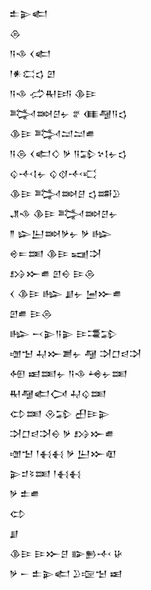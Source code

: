 <div class='block'>
<div class='line'>𒉺𒉌𒅗</div>
<div class='line'>𒁲</div>
<div class='line'>𒀀𒈾 𒌋𒅗</div>
<div class='line'>𒁹𒀭𒀫𒌓 𒇻</div>
<div class='line'>𒀀𒈾 𒈤𒊑𒅀 𒆠𒄿</div>
<div class='line'>𒅋𒇷𒆪𒉡 𒐐 𒈪𒆷𒀀𒌓</div>
<div class='line'>𒆠𒄿 𒅋𒁺𒁺𒌑</div>
<div class='line'>𒀀𒁲 𒌋𒅗𒄭 𒃻 𒀀𒁉𒆳𒋙𒉡𒌓</div>
<div class='line'>𒌒𒋾𒋙𒉡 𒌒𒋼𒋾𒄣</div>
<div class='line'>𒆠𒄿 𒅋𒇷𒆪 𒌓𒌁𒊒</div>
<div class='line'>𒂗𒈾 𒆠𒄿 𒅋𒇷𒆪𒉡</div>
<div class='line'>𒈫 𒇽𒌨𒇷𒃻𒉡 𒃻 𒈗</div>
<div class='line'>𒄴𒋰𒌅 𒆠𒄿 𒍢𒋫</div>
<div class='line'>𒋳𒁍𒌑 𒇻𒀪 𒄿𒁲</div>
<div class='line'>𒌋 𒆠𒄿 𒈗 𒋗𒉡 𒅁𒁍𒌑</div>
<div class='line'>𒇻𒌑 𒄿𒁲</div>
<div class='line'>𒈗 𒁁𒉌𒀀𒉌 𒄿𒃮𒁉</div>
<div class='line'>𒌝𒈠 𒄷𒁍𒋢𒉡 𒆷 𒋫𒆸𒁀𒋫</div>
<div class='line'>𒅇 𒀜𒌅𒉡 𒀀𒈾 𒆲𒉡𒌅</div>
<div class='line'>𒊑𒆷𒅗𒉏 𒄷𒌒𒌅</div>
<div class='line'>𒌌𒌅 𒊮𒁉 𒌷𒄿𒉌</div>
<div class='line'>𒋫𒆸𒁀𒋫𒀪 𒃻 𒋳𒁍𒌑</div>
<div class='line'>𒌝𒈠 𒁹𒈬𒈬 𒃻 𒌨𒁍𒊏</div>
<div class='line'>𒉌𒄑𒂟𒌅 𒁹𒈬𒈬</div>
<div class='line'>𒃻 𒉺𒌑</div>
<div class='line'>𒌌</div>
<div class='line'>𒋗</div>
<div class='line'>𒆠𒄿 𒄿𒁍𒆪 𒅔𒁖𒋾 𒄩</div>
<div class='line'>𒃻 𒀸 𒉺𒉌𒅗 𒊒𒉘𒈠 𒀜</div>
</div>